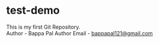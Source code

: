 # test-demo
This is my first Git Repository.
<br>
Author - Bappa Pal
Author Email - bappapal121@gmail.com